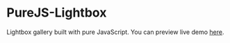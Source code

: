 
# PureJS-Lightbox

Lightbox gallery built with pure JavaScript. You can preview live demo [here](https://rawcdn.githack.com/HotFr1dge/PureJS-Lightbox/2113256755a798e3a7a3bff9aad7e4e9a762d37a/index.html).
